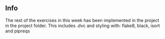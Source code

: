 ## Info
The rest of the exercises in this week has been implemented in the project in the project folder. This includes .dvc and styling with: flake8, black, isort and pipreqs